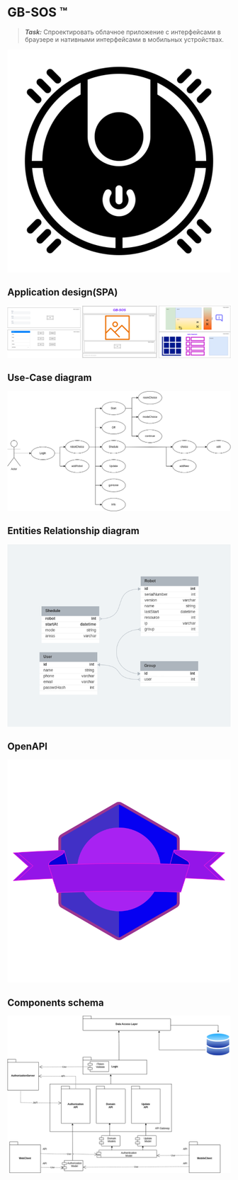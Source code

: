 # GB-SOS &trade;

> **_Task:_** Спроектировать облачное приложение с интерфейсами в браузере и нативными интерфейсами в мобильных устройствах.

!["logo"](./vacuum-cleaner-11.svg)

## Application design(SPA)

!["design"](./GB-SOS-UIX.png)

## Use-Case diagram

!["use-case diagram"](GB-SOS-Use-Case.png)

## Entities Relationship diagram

!["erd"](./GB-SOS-DB.png)

## OpenAPI

[!["openapi logo"](./logo.svg)](./openapi.yaml)

## Components schema

!["components diagram"](./GB-SOS-Packages.png)
